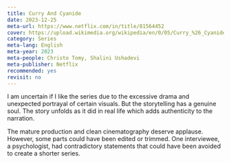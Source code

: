 ```yaml
---
title: Curry And Cyanide
date: 2023-12-25
meta-url: https://www.netflix.com/in/title/81564452
cover: https://upload.wikimedia.org/wikipedia/en/0/05/Curry_%26_Cyanide_Cover.jpg
category: Series
meta-lang: English
meta-year: 2023
meta-people: Christo Tomy, Shalini Ushadevi
meta-publisher: Netflix
recommended: yes
revisit: no
---
```


I am uncertain if I like the series due to the excessive drama and unexpected portrayal of certain visuals. But the storytelling has a genuine soul. The story unfolds as it did in real life which adds authenticity to the narration. 

The mature production and clean cinematography deserve applause. However, some parts could have been edited or trimmed.  One interviewee, a psychologist, had contradictory statements that could have been avoided to create a shorter series.